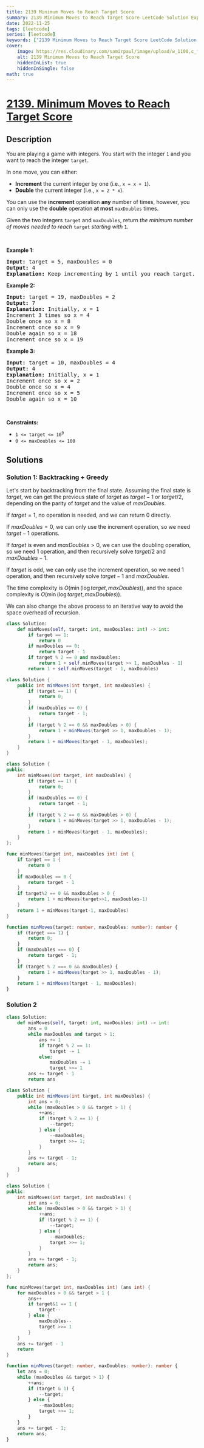 ```yaml
---
title: 2139 Minimum Moves to Reach Target Score
summary: 2139 Minimum Moves to Reach Target Score LeetCode Solution Explained
date: 2022-11-25
tags: [leetcode]
series: [leetcode]
keywords: ["2139 Minimum Moves to Reach Target Score LeetCode Solution Explained in all languages", "2139 Minimum Moves to Reach Target Score", "LeetCode", "leetcode solution in Python3 C++ Java Go PHP Ruby Swift TypeScript Rust C# JavaScript C", "GeeksforGeeks", "InterviewBit", "Coding Ninjas", "HackerRank", "HackerEarth", "CodeChef", "TopCoder", "AlgoExpert", "freeCodeCamp", "Codeforces", "GitHub", "AtCoder", "Samir Paul"]
cover:
    image: https://res.cloudinary.com/samirpaul/image/upload/w_1100,c_fit,co_rgb:FFFFFF,l_text:Arial_75_bold:2139 Minimum Moves to Reach Target Score - Solution Explained/problem-solving.webp
    alt: 2139 Minimum Moves to Reach Target Score
    hiddenInList: true
    hiddenInSingle: false
math: true
---
```



# [2139. Minimum Moves to Reach Target Score](https://leetcode.com/problems/minimum-moves-to-reach-target-score)


## Description

<p>You are playing a game with integers. You start with the integer <code>1</code> and you want to reach the integer <code>target</code>.</p>

<p>In one move, you can either:</p>

<ul>
	<li><strong>Increment</strong> the current integer by one (i.e., <code>x = x + 1</code>).</li>
	<li><strong>Double</strong> the current integer (i.e., <code>x = 2 * x</code>).</li>
</ul>

<p>You can use the <strong>increment</strong> operation <strong>any</strong> number of times, however, you can only use the <strong>double</strong> operation <strong>at most</strong> <code>maxDoubles</code> times.</p>

<p>Given the two integers <code>target</code> and <code>maxDoubles</code>, return <em>the minimum number of moves needed to reach </em><code>target</code><em> starting with </em><code>1</code>.</p>

<p>&nbsp;</p>
<p><strong class="example">Example 1:</strong></p>

<pre>
<strong>Input:</strong> target = 5, maxDoubles = 0
<strong>Output:</strong> 4
<strong>Explanation:</strong> Keep incrementing by 1 until you reach target.
</pre>

<p><strong class="example">Example 2:</strong></p>

<pre>
<strong>Input:</strong> target = 19, maxDoubles = 2
<strong>Output:</strong> 7
<strong>Explanation:</strong> Initially, x = 1
Increment 3 times so x = 4
Double once so x = 8
Increment once so x = 9
Double again so x = 18
Increment once so x = 19
</pre>

<p><strong class="example">Example 3:</strong></p>

<pre>
<strong>Input:</strong> target = 10, maxDoubles = 4
<strong>Output:</strong> 4
<strong>Explanation:</strong><b> </b>Initially, x = 1
Increment once so x = 2
Double once so x = 4
Increment once so x = 5
Double again so x = 10
</pre>

<p>&nbsp;</p>
<p><strong>Constraints:</strong></p>

<ul>
	<li><code>1 &lt;= target &lt;= 10<sup>9</sup></code></li>
	<li><code>0 &lt;= maxDoubles &lt;= 100</code></li>
</ul>

## Solutions

### Solution 1: Backtracking + Greedy

Let's start by backtracking from the final state. Assuming the final state is $target$, we can get the previous state of $target$ as $target - 1$ or $target / 2$, depending on the parity of $target$ and the value of $maxDoubles$.

If $target=1$, no operation is needed, and we can return $0$ directly.

If $maxDoubles=0$, we can only use the increment operation, so we need $target-1$ operations.

If $target$ is even and $maxDoubles>0$, we can use the doubling operation, so we need $1$ operation, and then recursively solve $target/2$ and $maxDoubles-1$.

If $target$ is odd, we can only use the increment operation, so we need $1$ operation, and then recursively solve $target-1$ and $maxDoubles$.

The time complexity is $O(\min(\log target, maxDoubles))$, and the space complexity is $O(\min(\log target, maxDoubles))$.

We can also change the above process to an iterative way to avoid the space overhead of recursion.

<!-- tabs:start -->

```python
class Solution:
    def minMoves(self, target: int, maxDoubles: int) -> int:
        if target == 1:
            return 0
        if maxDoubles == 0:
            return target - 1
        if target % 2 == 0 and maxDoubles:
            return 1 + self.minMoves(target >> 1, maxDoubles - 1)
        return 1 + self.minMoves(target - 1, maxDoubles)
```

```java
class Solution {
    public int minMoves(int target, int maxDoubles) {
        if (target == 1) {
            return 0;
        }
        if (maxDoubles == 0) {
            return target - 1;
        }
        if (target % 2 == 0 && maxDoubles > 0) {
            return 1 + minMoves(target >> 1, maxDoubles - 1);
        }
        return 1 + minMoves(target - 1, maxDoubles);
    }
}
```

```cpp
class Solution {
public:
    int minMoves(int target, int maxDoubles) {
        if (target == 1) {
            return 0;
        }
        if (maxDoubles == 0) {
            return target - 1;
        }
        if (target % 2 == 0 && maxDoubles > 0) {
            return 1 + minMoves(target >> 1, maxDoubles - 1);
        }
        return 1 + minMoves(target - 1, maxDoubles);
    }
};
```

```go
func minMoves(target int, maxDoubles int) int {
	if target == 1 {
		return 0
	}
	if maxDoubles == 0 {
		return target - 1
	}
	if target%2 == 0 && maxDoubles > 0 {
		return 1 + minMoves(target>>1, maxDoubles-1)
	}
	return 1 + minMoves(target-1, maxDoubles)
}
```

```ts
function minMoves(target: number, maxDoubles: number): number {
    if (target === 1) {
        return 0;
    }
    if (maxDoubles === 0) {
        return target - 1;
    }
    if (target % 2 === 0 && maxDoubles) {
        return 1 + minMoves(target >> 1, maxDoubles - 1);
    }
    return 1 + minMoves(target - 1, maxDoubles);
}
```

<!-- tabs:end -->

### Solution 2

<!-- tabs:start -->

```python
class Solution:
    def minMoves(self, target: int, maxDoubles: int) -> int:
        ans = 0
        while maxDoubles and target > 1:
            ans += 1
            if target % 2 == 1:
                target -= 1
            else:
                maxDoubles -= 1
                target >>= 1
        ans += target - 1
        return ans
```

```java
class Solution {
    public int minMoves(int target, int maxDoubles) {
        int ans = 0;
        while (maxDoubles > 0 && target > 1) {
            ++ans;
            if (target % 2 == 1) {
                --target;
            } else {
                --maxDoubles;
                target >>= 1;
            }
        }
        ans += target - 1;
        return ans;
    }
}
```

```cpp
class Solution {
public:
    int minMoves(int target, int maxDoubles) {
        int ans = 0;
        while (maxDoubles > 0 && target > 1) {
            ++ans;
            if (target % 2 == 1) {
                --target;
            } else {
                --maxDoubles;
                target >>= 1;
            }
        }
        ans += target - 1;
        return ans;
    }
};
```

```go
func minMoves(target int, maxDoubles int) (ans int) {
	for maxDoubles > 0 && target > 1 {
		ans++
		if target&1 == 1 {
			target--
		} else {
			maxDoubles--
			target >>= 1
		}
	}
	ans += target - 1
	return
}
```

```ts
function minMoves(target: number, maxDoubles: number): number {
    let ans = 0;
    while (maxDoubles && target > 1) {
        ++ans;
        if (target & 1) {
            --target;
        } else {
            --maxDoubles;
            target >>= 1;
        }
    }
    ans += target - 1;
    return ans;
}
```

<!-- tabs:end -->

<!-- end -->
